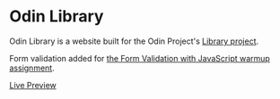 # Odin Library

Odin Library is a website built for the Odin Project's [Library project](https://www.theodinproject.com/lessons/node-path-javascript-library).

Form validation added for [the Form Validation with JavaScript warmup assignment](https://www.theodinproject.com/lessons/node-path-javascript-form-validation-with-javascript).

[Live Preview](https://alopine.github.io/odin-library/)

